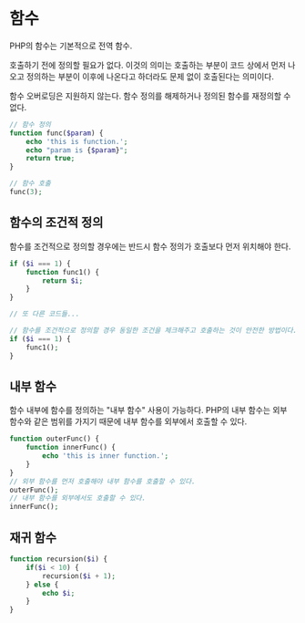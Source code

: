 # 함수
PHP의 함수는 기본적으로 전역 함수. 

호출하기 전에 정의할 필요가 없다. 이것의 의미는 호출하는 부분이 코드 상에서 먼저 나오고 정의하는 부분이 이후에 나온다고 하더라도 문제 없이 호출된다는 의미이다.

함수 오버로딩은 지원하지 않는다. 함수 정의를 해제하거나 정의된 함수를 재정의할 수 없다.
```php
// 함수 정의
function func($param) {
    echo 'this is function.';
    echo "param is {$param}";
    return true;
}

// 함수 호출
func(3);
```

## 함수의 조건적 정의
함수를 조건적으로 정의할 경우에는 반드시 함수 정의가 호출보다 먼저 위치해야 한다.
```php
if ($i === 1) {
    function func1() {
        return $i;
    }
}

// 또 다른 코드들...

// 함수를 조건적으로 정의할 경우 동일한 조건을 체크해주고 호출하는 것이 안전한 방법이다. 
if ($i === 1) {
    func1();
}
```

## 내부 함수
함수 내부에 함수를 정의하는 "내부 함수" 사용이 가능하다. PHP의 내부 함수는 외부 함수와 같은 범위를 가지기 때문에 내부 함수를 외부에서 호출할 수 있다.
```php
function outerFunc() {
    function innerFunc() {
        echo 'this is inner function.';
    }
}
// 외부 함수를 먼저 호출해야 내부 함수를 호출할 수 있다.
outerFunc();
// 내부 함수를 외부에서도 호출할 수 있다.
innerFunc();
```

## 재귀 함수
```php
function recursion($i) {
    if($i < 10) {
        recursion($i + 1);
    } else {
        echo $i;
    }
}
```